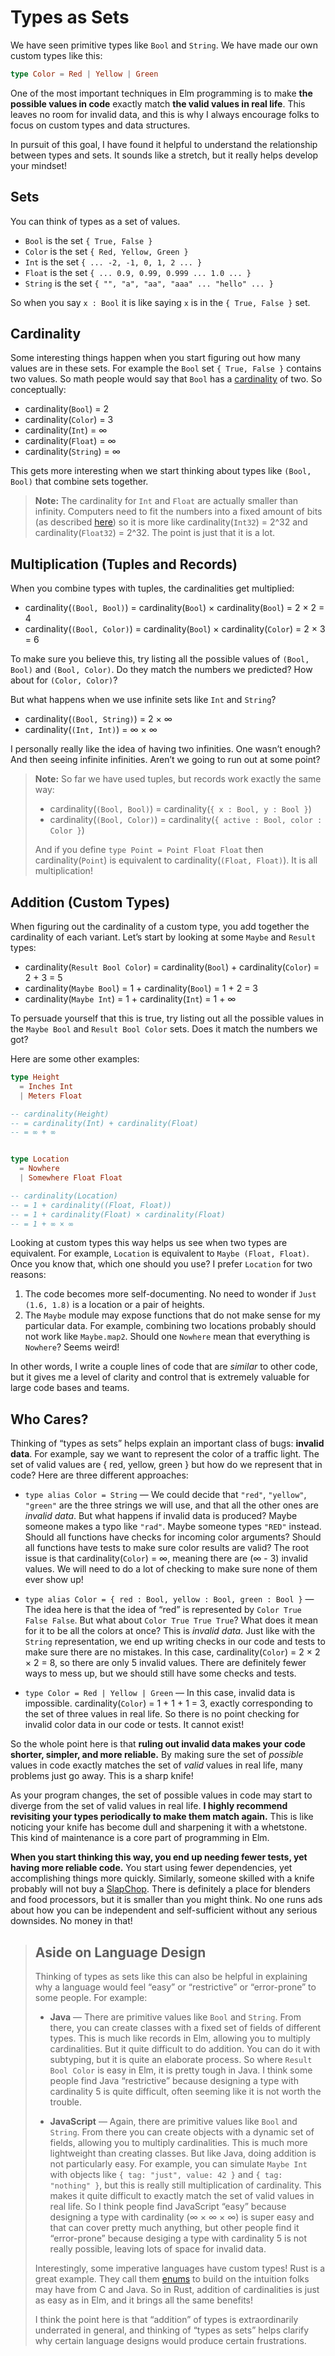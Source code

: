 # Types as Sets

We have seen primitive types like `Bool` and `String`. We have made our own custom types like this:

```elm
type Color = Red | Yellow | Green
```

One of the most important techniques in Elm programming is to make **the possible values in code** exactly match **the valid values in real life**. This leaves no room for invalid data, and this is why I always encourage folks to focus on custom types and data structures.

In pursuit of this goal, I have found it helpful to understand the relationship between types and sets. It sounds like a stretch, but it really helps develop your mindset!


## Sets

You can think of types as a set of values.

- `Bool` is the set `{ True, False }`
- `Color` is the set `{ Red, Yellow, Green }`
- `Int` is the set `{ ... -2, -1, 0, 1, 2 ... }`
- `Float` is the set `{ ... 0.9, 0.99, 0.999 ... 1.0 ... }`
- `String` is the set `{ "", "a", "aa", "aaa" ... "hello" ... }`

So when you say `x : Bool` it is like saying `x` is in the `{ True, False }` set.


## Cardinality

Some interesting things happen when you start figuring out how many values are in these sets. For example the `Bool` set `{ True, False }` contains two values. So math people would say that `Bool` has a [cardinality](https://en.wikipedia.org/wiki/Cardinality) of two. So conceptually:

- cardinality(`Bool`) = 2
- cardinality(`Color`) = 3
- cardinality(`Int`) = ∞
- cardinality(`Float`) = ∞
- cardinality(`String`) = ∞

This gets more interesting when we start thinking about types like `(Bool, Bool)` that combine sets together.

> **Note:** The cardinality for `Int` and `Float` are actually smaller than infinity. Computers need to fit the numbers into a fixed amount of bits (as described [here](/appendix/types-as-bits.html)) so it is more like cardinality(`Int32`) = 2^32 and cardinality(`Float32`) = 2^32. The point is just that it is a lot.


## Multiplication (Tuples and Records)

When you combine types with tuples, the cardinalities get multiplied:

- cardinality(`(Bool, Bool)`) = cardinality(`Bool`) × cardinality(`Bool`) = 2 × 2 = 4
- cardinality(`(Bool, Color)`) = cardinality(`Bool`) × cardinality(`Color`) = 2 × 3 = 6

To make sure you believe this, try listing all the possible values of `(Bool, Bool)` and `(Bool, Color)`. Do they match the numbers we predicted? How about for `(Color, Color)`?

But what happens when we use infinite sets like `Int` and `String`?

- cardinality(`(Bool, String)`) = 2 × ∞
- cardinality(`(Int, Int)`) = ∞ × ∞

I personally really like the idea of having two infinities. One wasn’t enough? And then seeing infinite infinities. Aren’t we going to run out at some point?

> **Note:** So far we have used tuples, but records work exactly the same way:
>
> - cardinality(`(Bool, Bool)`) = cardinality(`{ x : Bool, y : Bool }`)
> - cardinality(`(Bool, Color)`) = cardinality(`{ active : Bool, color : Color }`)
>
> And if you define `type Point = Point Float Float` then cardinality(`Point`) is equivalent to cardinality(`(Float, Float)`). It is all multiplication!


## Addition (Custom Types)

When figuring out the cardinality of a custom type, you add together the cardinality of each variant. Let’s start by looking at some `Maybe` and `Result` types:

- cardinality(`Result Bool Color`) = cardinality(`Bool`) + cardinality(`Color`) = 2 + 3 = 5
- cardinality(`Maybe Bool`) = 1 + cardinality(`Bool`) = 1 + 2 = 3
- cardinality(`Maybe Int`) = 1 + cardinality(`Int`) = 1 + ∞

To persuade yourself that this is true, try listing out all the possible values in the `Maybe Bool` and `Result Bool Color` sets. Does it match the numbers we got?

Here are some other examples:

```elm
type Height
  = Inches Int
  | Meters Float

-- cardinality(Height)
-- = cardinality(Int) + cardinality(Float)
-- = ∞ + ∞


type Location
  = Nowhere
  | Somewhere Float Float

-- cardinality(Location)
-- = 1 + cardinality((Float, Float))
-- = 1 + cardinality(Float) × cardinality(Float)
-- = 1 + ∞ × ∞
```

Looking at custom types this way helps us see when two types are equivalent. For example, `Location` is equivalent to `Maybe (Float, Float)`. Once you know that, which one should you use? I prefer `Location` for two reasons:

1. The code becomes more self-documenting. No need to wonder if `Just (1.6, 1.8)` is a location or a pair of heights.
2. The `Maybe` module may expose functions that do not make sense for my particular data. For example, combining two locations probably should not work like `Maybe.map2`. Should one `Nowhere` mean that everything is `Nowhere`? Seems weird!

In other words, I write a couple lines of code that are _similar_ to other code, but it gives me a level of clarity and control that is extremely valuable for large code bases and teams.


## Who Cares?

Thinking of “types as sets” helps explain an important class of bugs: **invalid data**. For example, say we want to represent the color of a traffic light. The set of valid values are { red, yellow, green } but how do we represent that in code? Here are three different approaches:

- `type alias Color = String` &mdash; We could decide that `"red"`, `"yellow"`, `"green"` are the three strings we will use, and that all the other ones are _invalid data_. But what happens if invalid data is produced? Maybe someone makes a typo like `"rad"`. Maybe someone types `"RED"` instead. Should all functions have checks for incoming color arguments? Should all functions have tests to make sure color results are valid? The root issue is that cardinality(`Color`) = ∞, meaning there are (∞ - 3) invalid values. We will need to do a lot of checking to make sure none of them ever show up!

- `type alias Color = { red : Bool, yellow : Bool, green : Bool }` &mdash; The idea here is that the idea of “red” is represented by `Color True False False`. But what about `Color True True True`? What does it mean for it to be all the colors at once? This is _invalid data_. Just like with the `String` representation, we end up writing checks in our code and tests to make sure there are no mistakes. In this case, cardinality(`Color`) = 2 × 2 × 2 = 8, so there are only 5 invalid values. There are definitely fewer ways to mess up, but we should still have some checks and tests.

- `type Color = Red | Yellow | Green` &mdash; In this case, invalid data is impossible. cardinality(`Color`) = 1 + 1 + 1 = 3, exactly corresponding to the set of three values in real life. So there is no point checking for invalid color data in our code or tests. It cannot exist!

So the whole point here is that **ruling out invalid data makes your code shorter, simpler, and more reliable.** By making sure the set of _possible_ values in code exactly matches the set of _valid_ values in real life, many problems just go away. This is a sharp knife!

As your program changes, the set of possible values in code may start to diverge from the set of valid values in real life. **I highly recommend revisiting your types periodically to make them match again.** This is like noticing your knife has become dull and sharpening it with a whetstone. This kind of maintenance is a core part of programming in Elm.

**When you start thinking this way, you end up needing fewer tests, yet having more reliable code.** You start using fewer dependencies, yet accomplishing things more quickly. Similarly, someone skilled with a knife probably will not buy a [SlapChop](https://www.slapchop.com/). There is definitely a place for blenders and food processors, but it is smaller than you might think. No one runs ads about how you can be independent and self-sufficient without any serious downsides. No money in that!


> ## Aside on Language Design
>
> Thinking of types as sets like this can also be helpful in explaining why a language would feel “easy” or “restrictive” or “error-prone” to some people. For example:
>
> - **Java** &mdash; There are primitive values like `Bool` and `String`. From there, you can create classes with a fixed set of fields of different types. This is much like records in Elm, allowing you to multiply cardinalities. But it quite difficult to do addition. You can do it with subtyping, but it is quite an elaborate process. So where `Result Bool Color` is easy in Elm, it is pretty tough in Java. I think some people find Java “restrictive” because designing a type with cardinality 5 is quite difficult, often seeming like it is not worth the trouble.
>
> - **JavaScript** &mdash; Again, there are primitive values like `Bool` and `String`. From there you can create objects with a dynamic set of fields, allowing you to multiply cardinalities. This is much more lightweight than creating classes. But like Java, doing addition is not particularly easy. For example, you can simulate `Maybe Int` with objects like `{ tag: "just", value: 42 }` and `{ tag: "nothing" }`, but this is really still multiplication of cardinality. This makes it quite difficult to exactly match the set of valid values in real life. So I think people find JavaScript “easy” because designing a type with cardinality (∞ × ∞ × ∞) is super easy and that can cover pretty much anything, but other people find it “error-prone” because desiging a type with cardinality 5 is not really possible, leaving lots of space for invalid data.
>
> Interestingly, some imperative languages have custom types! Rust is a great example. They call them [enums](https://doc.rust-lang.org/book/second-edition/ch06-01-defining-an-enum.html) to build on the intuition folks may have from C and Java. So in Rust, addition of cardinalities is just as easy as in Elm, and it brings all the same benefits!
>
> I think the point here is that “addition” of types is extraordinarily underrated in general, and thinking of “types as sets” helps clarify why certain language designs would produce certain frustrations.
